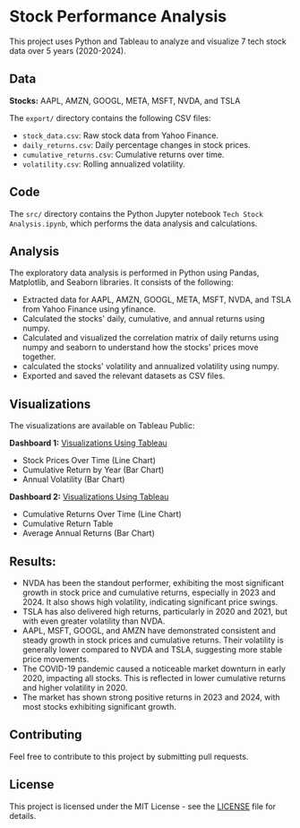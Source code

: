# Stock Performance Analysis

This project uses Python and Tableau to analyze and visualize 7 tech stock data over 5 years (2020-2024).

## Data

**Stocks:** AAPL, AMZN, GOOGL, META, MSFT, NVDA, and TSLA

The `export/` directory contains the following CSV files:

* `stock_data.csv`: Raw stock data from Yahoo Finance.
* `daily_returns.csv`: Daily percentage changes in stock prices.
* `cumulative_returns.csv`: Cumulative returns over time.
* `volatility.csv`: Rolling annualized volatility.

## Code

The `src/` directory contains the Python Jupyter notebook `Tech Stock Analysis.ipynb`, which performs the data analysis and calculations.

## Analysis

The exploratory data analysis is performed in Python using Pandas, Matplotlib, and Seaborn libraries. It consists of the following:

* Extracted data for AAPL, AMZN, GOOGL, META, MSFT, NVDA, and TSLA from Yahoo Finance using yfinance.
* Calculated the stocks' daily, cumulative, and annual returns using numpy.
* Calculated and visualized the correlation matrix of daily returns using numpy and seaborn to understand how the stocks' prices move together.
* calculated the stocks' volatility and annualized volatility using numpy.
* Exported and saved the relevant datasets as CSV files.

## Visualizations

The visualizations are available on Tableau Public:

**Dashboard 1:** [Visualizations Using Tableau](https://public.tableau.com/app/profile/john.lazarus/viz/StockMarketTrends_17402629786650/Dashboard1)

* Stock Prices Over Time (Line Chart)
* Cumulative Return by Year (Bar Chart)
* Annual Volatility (Bar Chart)

**Dashboard 2:** [Visualizations Using Tableau](https://public.tableau.com/app/profile/john.lazarus/viz/StockMarketTrends_17402629786650/Dashboard2)

* Cumulative Returns Over Time (Line Chart)
* Cumulative Return Table
* Average Annual Returns (Bar Chart)

## Results:

* NVDA has been the standout performer, exhibiting the most significant growth in stock price and cumulative returns, especially in 2023 and 2024. It also shows high volatility, indicating significant price swings.
* TSLA has also delivered high returns, particularly in 2020 and 2021, but with even greater volatility than NVDA.
* AAPL, MSFT, GOOGL, and AMZN have demonstrated consistent and steady growth in stock prices and cumulative returns. Their volatility is generally lower compared to NVDA and TSLA, suggesting more stable price movements.﻿﻿ 
* The COVID-19 pandemic caused a noticeable market downturn in early 2020, impacting all stocks. This is reflected in lower cumulative returns and higher volatility in 2020.
* The market has shown strong positive returns in 2023 and 2024, with most stocks exhibiting significant growth.

## Contributing

Feel free to contribute to this project by submitting pull requests.

## License

This project is licensed under the MIT License - see the [LICENSE](LICENSE) file for details.
